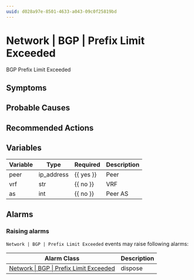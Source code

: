 ```yaml
---
uuid: d028a97e-8501-4633-a043-09c0f25819bd
---
```

# Network | BGP | Prefix Limit Exceeded

BGP Prefix Limit Exceeded

## Symptoms

## Probable Causes

## Recommended Actions

## Variables

| Variable | Type       | Required  | Description |
| -------- | ---------- | --------- | ----------- |
| peer     | ip_address | {{ yes }} | Peer        |
| vrf      | str        | {{ no }}  | VRF         |
| as       | int        | {{ no }}  | Peer AS     |

## Alarms

### Raising alarms

`Network | BGP | Prefix Limit Exceeded` events may raise following alarms:

| Alarm Class                                                                                                      | Description |
| ---------------------------------------------------------------------------------------------------------------- | ----------- |
| [Network \| BGP \| Prefix Limit Exceeded](../../../alarm-classes-reference/network/bgp/prefix-limit-exceeded.md) | dispose     |
